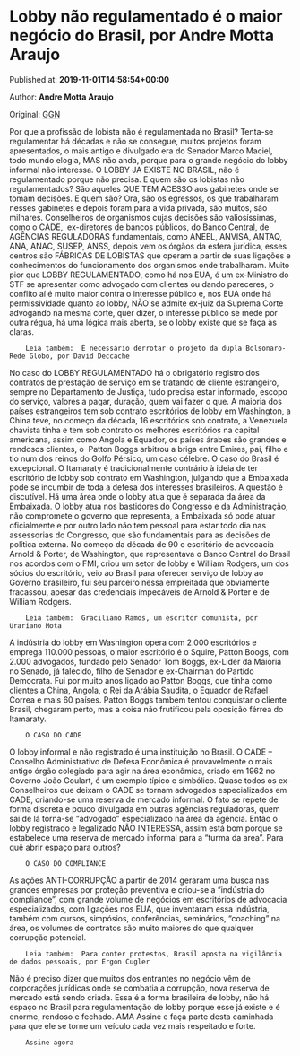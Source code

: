 
# Lobby não regulamentado é o maior negócio do Brasil, por Andre Motta Araujo

Published at: **2019-11-01T14:58:54+00:00**

Author: **Andre Motta Araujo**

Original: [GGN](https://jornalggn.com.br/artigos/lobby-nao-regulamentado-e-o-maior-negocio-do-brasil-por-andre-motta-araujo/)

Por que a profissão de lobista não é regulamentada no Brasil? Tenta-se regulamentar há décadas e não se consegue, muitos projetos foram apresentados, o mais antigo e divulgado era do Senador Marco Maciel, todo mundo elogia, MAS não anda, porque para o grande negócio do lobby informal não interessa. O LOBBY JA EXISTE NO BRASIL, não é regulamentado porque não precisa. E quem são os lobistas não regulamentados?
São aqueles QUE TEM ACESSO aos gabinetes onde se tomam decisões. E quem são? Ora, são os egressos, os que trabalharam nesses gabinetes e depois foram para a vida privada, são muitos, são milhares. Conselheiros de organismos cujas decisões são valiosíssimas, como o CADE,  ex-diretores de bancos públicos, do Banco Central, de AGÊNCIAS REGULADORAS fundamentais, como ANEEL, ANVISA, ANTAQ, ANA, ANAC, SUSEP, ANSS, depois vem os órgãos da esfera jurídica, esses centros são FÁBRICAS DE LOBISTAS que operam a partir de suas ligações e conhecimentos do funcionamento dos organismos onde trabalharam.
Muito pior que LOBBY REGULAMENTADO, como há nos EUA, é um ex-Ministro do STF se apresentar como advogado com clientes ou dando pareceres, o conflito aí é muito maior contra o interesse público e, nos EUA onde há permissividade quanto ao lobby, NÃO se admite ex-juiz da Suprema Corte advogando na mesma corte, quer dizer, o interesse público se mede por outra régua, há uma lógica mais aberta, se o lobby existe que se faça às claras.

        Leia também:  É necessário derrotar o projeto da dupla Bolsonaro-Rede Globo, por David Deccache
      
No caso do LOBBY REGULAMENTADO há o obrigatório registro dos contratos de prestação de serviço em se tratando de cliente estrangeiro, sempre no Departamento de Justiça, tudo precisa estar informado, escopo do serviço, valores a pagar, duração, quem vai fazer o que.
A maioria dos países estrangeiros tem sob contrato escritórios de lobby em Washington, a China teve, no começo da década, 16 escritórios sob contrato, a Venezuela chavista tinha e tem sob contrato os melhores escritórios na capital americana, assim como Angola e Equador, os países árabes são grandes e rendosos clientes, o  Patton Boggs arbitrou a briga entre Emires, pai, filho e tio num dos reinos do Golfo Pérsico, um caso célebre.
O caso do Brasil é excepcional. O Itamaraty é tradicionalmente contrário à ideia de ter escritório de lobby sob contrato em Washington, julgando que a Embaixada pode se incumbir de toda a defesa dos interesses brasileiros. A questão é discutível. Há uma área onde o lobby atua que é separada da área da Embaixada. O lobby atua nos bastidores do Congresso e da Administração, não compromete o governo que representa, a Embaixada só pode atuar oficialmente e por outro lado não tem pessoal para estar todo dia nas assessorias do Congresso, que são fundamentais para as decisões de política externa.
No começo da década de 90 o escritório de advocacia Arnold & Porter, de Washington, que representava o Banco Central do Brasil nos acordos com o FMI, criou um setor de lobby e William Rodgers, um dos sócios do escritório, veio ao Brasil para oferecer serviço de lobby ao Governo brasileiro, fui seu parceiro nessa empreitada que obviamente fracassou, apesar das credenciais impecáveis de Arnold & Porter e de William Rodgers.

        Leia também:  Graciliano Ramos, um escritor comunista, por Urariano Mota
      
A indústria do lobby em Washington opera com 2.000 escritórios e emprega 110.000 pessoas, o maior escritório é o Squire, Patton Boogs, com 2.000 advogados, fundado pelo Senador Tom Boggs, ex-Líder da Maioria no Senado, já falecido, filho de Senador e ex-Chairman do Partido Democrata.
Fui por muito anos ligado ao Patton Boggs, que tinha como clientes a China, Angola, o Rei da Arábia Saudita, o Equador de Rafael Correa e mais 60 países.
Patton Boggs tambem tentou conquistar o cliente Brasil, chegaram perto, mas a coisa não frutificou pela oposição férrea do Itamaraty.

        O CASO DO CADE
      
O lobby informal e não registrado é uma instituição no Brasil. O CADE – Conselho Administrativo de Defesa Econômica é provavelmente o mais antigo órgão colegiado para agir na área econômica, criado em 1962 no Governo João Goulart, é um exemplo típico e simbólico. Quase todos os ex-Conselheiros que deixam o CADE se tornam advogados especializados em CADE, criando-se uma reserva de mercado informal. O fato se repete de forma discreta e pouco divulgada em outras agências reguladoras, quem sai de lá torna-se “advogado” especializado na área da agência. Então o lobby registrado e legalizado NÃO INTERESSA, assim está bom porque se estabelece uma reserva de mercado informal para a “turma da area”. Para quê abrir espaço para outros?

        O CASO DO COMPLIANCE
      
As ações ANTI-CORRUPÇÃO a partir de 2014 geraram uma busca nas grandes empresas por proteção preventiva e criou-se a “indústria do compliance”, com grande volume de negócios em escritórios de advocacia especializados, com ligações nos EUA, que inventaram essa indústria, também com cursos, simpósios, conferências, seminários, “coaching” na área, os volumes de contratos são muito maiores do que qualquer corrupção potencial.

        Leia também:  Para conter protestos, Brasil aposta na vigilância de dados pessoais, por Ergon Cugler
      
Não é preciso dizer que muitos dos entrantes no negócio vêm de corporações jurídicas onde se combatia a corrupção, nova reserva de mercado está sendo criada. Essa é a forma brasileira de lobby, não há espaço no Brasil para regulamentação de lobby porque esse já existe e é enorme, rendoso e fechado.
AMA
Assine e faça parte desta caminhada para que ele se torne um veículo cada vez mais respeitado e forte.

        Assine agora
      
